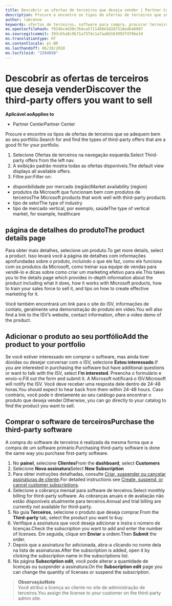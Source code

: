 ```yaml
---
title: Descobrir as ofertas de terceiros que deseja vender | Partner Center
description: Procure e encontre os tipos de ofertas de terceiros que se adequem bem ao seu portfólio.
author: labrenne
keywords: ofertas de terceiros, software para compra, procurar terceiros
ms.openlocfilehash: f924bc4d38c764ca571148943d287318edb46987
ms.sourcegitcommit: 393cb5a8c9b71a737dc1a7aa8d1639937470be3d
ms.translationtype: HT
ms.contentlocale: pt-BR
ms.lasthandoff: 06/28/2018
ms.locfileid: "2204950"
---
```

# <a name="discover-the-third-party-offers-you-want-to-sell"></a><span data-ttu-id="167b9-104">Descobrir as ofertas de terceiros que deseja vender</span><span class="sxs-lookup"><span data-stu-id="167b9-104">Discover the third-party offers you want to sell</span></span>

**<span data-ttu-id="167b9-105">Aplicável ao</span><span class="sxs-lookup"><span data-stu-id="167b9-105">Applies to</span></span>**

-  <span data-ttu-id="167b9-106">Partner Center</span><span class="sxs-lookup"><span data-stu-id="167b9-106">Partner Center</span></span>

<span data-ttu-id="167b9-107">Procure e encontre os tipos de ofertas de terceiros que se adequem bem ao seu portfólio.</span><span class="sxs-lookup"><span data-stu-id="167b9-107">Search for and find the types of third-party offers that are a good fit for your portfolio.</span></span> 

1.  <span data-ttu-id="167b9-108">Selecione Ofertas de terceiros na navegação esquerda.</span><span class="sxs-lookup"><span data-stu-id="167b9-108">Select Third-party offers from the left nav.</span></span> 
2.  <span data-ttu-id="167b9-109">A exibição padrão mostra todas as ofertas disponíveis.</span><span class="sxs-lookup"><span data-stu-id="167b9-109">The default view displays all available offers.</span></span> 
3.  <span data-ttu-id="167b9-110">Filtre por:</span><span class="sxs-lookup"><span data-stu-id="167b9-110">Filter on:</span></span>

- <span data-ttu-id="167b9-111">disponibilidade por mercado (região)</span><span class="sxs-lookup"><span data-stu-id="167b9-111">Market availability (region)</span></span>
- <span data-ttu-id="167b9-112">produtos da Microsoft que funcionam bem com produtos de terceiros</span><span class="sxs-lookup"><span data-stu-id="167b9-112">The Microsoft products that work well with third-party products</span></span>
- <span data-ttu-id="167b9-113">tipo de setor</span><span class="sxs-lookup"><span data-stu-id="167b9-113">The type of industry</span></span>
- <span data-ttu-id="167b9-114">tipo de mercado vertical, por exemplo, saúde</span><span class="sxs-lookup"><span data-stu-id="167b9-114">The type of vertical market, for example, healthcare</span></span>

## <a name="the-product-details-page"></a><span data-ttu-id="167b9-115">página de detalhes do produto</span><span class="sxs-lookup"><span data-stu-id="167b9-115">The product details page</span></span>

<span data-ttu-id="167b9-116">Para obter mais detalhes, selecione um produto.</span><span class="sxs-lookup"><span data-stu-id="167b9-116">To get more details, select a product.</span></span> <span data-ttu-id="167b9-117">Isso levará você à página de detalhes com informações aprofundadas sobre o produto, incluindo o que ele faz, como ele funciona com os produtos da Microsoft, como treinar sua equipe de vendas para vendê-lo e dicas sobre como criar um marketing efetivo para ele.</span><span class="sxs-lookup"><span data-stu-id="167b9-117">This takes you to the details page which provides in-depth information about the product including what it does, how it works with Microsoft products, how to train your sales force to sell it, and tips on how to create effective marketing for it.</span></span> 

<span data-ttu-id="167b9-118">Você também encontrará um link para o site do ISV, informações de contato, geralmente uma demonstração do produto em vídeo.</span><span class="sxs-lookup"><span data-stu-id="167b9-118">You will also find a link to the ISV’s website, contact information, often a video demo of the product.</span></span> 

## <a name="add-the-product-to-your-portfolio"></a><span data-ttu-id="167b9-119">Adicionar o produto ao seu portfólio</span><span class="sxs-lookup"><span data-stu-id="167b9-119">Add the product to your portfolio</span></span>

<span data-ttu-id="167b9-120">Se você estiver interessado em comprar o software, mas ainda tiver dúvidas ou desejar conversar com o ISV, selecione **Estou interessado**.</span><span class="sxs-lookup"><span data-stu-id="167b9-120">If you are interested in purchasing the software but have additional questions or want to talk with the ISV, select **I’m interested**.</span></span> <span data-ttu-id="167b9-121">Preencha o formulário e envio-o.</span><span class="sxs-lookup"><span data-stu-id="167b9-121">Fill out the form and submit it.</span></span> <span data-ttu-id="167b9-122">A Microsoft notificará o ISV.</span><span class="sxs-lookup"><span data-stu-id="167b9-122">Microsoft will notify the ISV.</span></span> <span data-ttu-id="167b9-123">Você deve receber uma resposta dele dentro de 24-48 horas.</span><span class="sxs-lookup"><span data-stu-id="167b9-123">You should expect to hear back from them within 24-48 hours.</span></span> <span data-ttu-id="167b9-124">Caso contrário, você pode ir diretamente ao seu catálogo para encontrar o produto que deseja vender.</span><span class="sxs-lookup"><span data-stu-id="167b9-124">Otherwise, you can go directly to your catalog to find the product you want to sell.</span></span>

## <a name="purchase-the-third-party-software"></a><span data-ttu-id="167b9-125">Comprar o software de terceiros</span><span class="sxs-lookup"><span data-stu-id="167b9-125">Purchase the third-party software</span></span>

<span data-ttu-id="167b9-126">A compra do software de terceiros é realizada da mesma forma que a compra de um software primário.</span><span class="sxs-lookup"><span data-stu-id="167b9-126">Purchasing third-party software is done the same way you purchase first-party software.</span></span> 

1. <span data-ttu-id="167b9-127">No **painel**, selecione **Clientes**</span><span class="sxs-lookup"><span data-stu-id="167b9-127">From the **dashboard**, select **Customers**</span></span>
2. <span data-ttu-id="167b9-128">Selecione **Nova assinatura**</span><span class="sxs-lookup"><span data-stu-id="167b9-128">Select **New Subscription**</span></span>
3. <span data-ttu-id="167b9-129">Para obter instruções detalhadas, consulte [Criar, suspender ou cancelar assinaturas de cliente](create-a-new-subscription.md).</span><span class="sxs-lookup"><span data-stu-id="167b9-129">For detailed instructions see [Create, suspend, or cancel customer subscriptions](create-a-new-subscription.md).</span></span>
4.  <span data-ttu-id="167b9-130">Selecione a cobrança mensal para software de terceiros.</span><span class="sxs-lookup"><span data-stu-id="167b9-130">Select monthly billing for third-party software.</span></span> <span data-ttu-id="167b9-131">As cobranças anuais e de avaliação não estão disponíveis atualmente para terceiros.</span><span class="sxs-lookup"><span data-stu-id="167b9-131">Annual and trial billing are currently not available for third-party.</span></span>
5.  <span data-ttu-id="167b9-132">Na guia **Terceiros**, selecione o produto que deseja comprar.</span><span class="sxs-lookup"><span data-stu-id="167b9-132">From the **Third-party** tab, select the product you want to buy.</span></span>
6.  <span data-ttu-id="167b9-133">Verifique a assinatura que você deseja adicionar e insira o número de licenças.</span><span class="sxs-lookup"><span data-stu-id="167b9-133">Check the subscription you want to add and enter the number of licenses.</span></span> <span data-ttu-id="167b9-134">Em seguida, clique em **Enviar** a ordem.</span><span class="sxs-lookup"><span data-stu-id="167b9-134">Then **Submit** the order.</span></span>
7.  <span data-ttu-id="167b9-135">Depois que a assinatura for adicionada, abra-a clicando no nome dela na lista de assinaturas.</span><span class="sxs-lookup"><span data-stu-id="167b9-135">After the subscription is added, open it by clicking the subscription name in the subscriptions list.</span></span> 
8.  <span data-ttu-id="167b9-136">Na página **Subscription edit**, você pode alterar a quantidade de licenças ou suspender a assinatura.</span><span class="sxs-lookup"><span data-stu-id="167b9-136">On the **Subscription edit** page you can change the quantity of licenses or suspend the subscription.</span></span>

>**<span data-ttu-id="167b9-137">Observação</span><span class="sxs-lookup"><span data-stu-id="167b9-137">Note</span></span>**<br> <span data-ttu-id="167b9-138">Você atribui a licença ao cliente no site de administração de terceiros.</span><span class="sxs-lookup"><span data-stu-id="167b9-138">You assign the license to your customer on the third-party admin site.</span></span>

    


